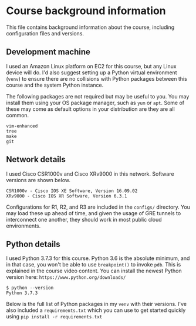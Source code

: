 # Course background information
This file contains background information about the course, including
configuration files and versions.


## Development machine
I used an Amazon Linux platform on EC2 for this course, but any Linux
device will do. I'd also suggest setting up a Python virtual
environment (`venv`) to ensure there are no collisions with Python
packages between this course and the system Python instance.

The following packages are not required but may be useful to you. You
may install them using your OS package manager, such as `yum` or `apt`.
Some of these may come as default options in your distribution are they
are all common.

```
vim-enhanced
tree
make
git
```

## Network details
I used Cisco CSR1000v and Cisco XRv9000 in this network. Software versions are shown below.

```
CSR1000v - Cisco IOS XE Software, Version 16.09.02
XRv9000 - Cisco IOS XR Software, Version 6.3.1
```

Configurations for R1, R2, and R3 are included in the `configs/` directory.
You may load these up ahead of time, and given the usage of GRE tunnels to
interconnect one another, they should work in most public cloud environments.

## Python details
I used Python 3.7.3 for this course. Python 3.6 is the absolute minimum,
and in that case, you won't be able to use `breakpoint()` to invoke `pdb`.
This is explained in the course video content. You can install the newest
Python version here: `https://www.python.org/downloads/`

```
$ python --version
Python 3.7.3
```

Below is the full list of Python packages in my `venv` with their versions.
I've also included a `requirements.txt` which you can use to get started
quickly using `pip install -r requirements.txt`
